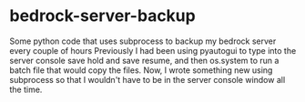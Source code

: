 # bedrock-server-backup
Some python code that uses subprocess to backup my bedrock server every couple of hours
Previously I had been using pyautogui to type into the server console save hold and save resume, and then os.system to run a batch file that would copy the files.
Now, I wrote something new using subprocess so that I wouldn't have to be in the server console window all the time.
